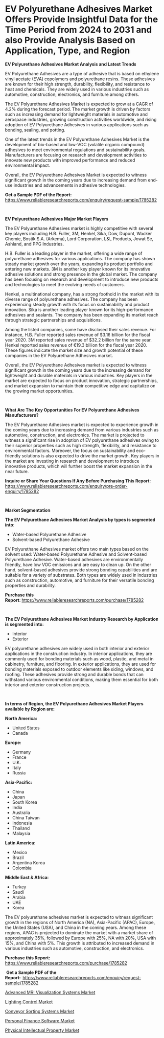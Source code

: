 <p><h1>EV Polyurethane Adhesives Market Offers Provide Insightful Data for the Time Period from 2024 to 2031 and also Provide Analysis Based on Application, Type, and Region</h1></p><p><strong>EV Polyurethane Adhesives Market Analysis and Latest Trends</strong></p>
<p><p>EV Polyurethane Adhesives are a type of adhesive that is based on ethylene vinyl acetate (EVA) copolymers and polyurethane resins. These adhesives are known for their high strength, durability, flexibility, and resistance to heat and chemicals. They are widely used in various industries such as automotive, construction, electronics, and furniture among others.</p><p>The EV Polyurethane Adhesives Market is expected to grow at a CAGR of 4.2% during the forecast period. The market growth is driven by factors such as increasing demand for lightweight materials in automotive and aerospace industries, growing construction activities worldwide, and rising adoption of EV Polyurethane Adhesives in various applications such as bonding, sealing, and potting.</p><p>One of the latest trends in the EV Polyurethane Adhesives Market is the development of bio-based and low-VOC (volatile organic compound) adhesives to meet environmental regulations and sustainability goals. Manufacturers are focusing on research and development activities to innovate new products with improved performance and reduced environmental impact.</p><p>Overall, the EV Polyurethane Adhesives Market is expected to witness significant growth in the coming years due to increasing demand from end-use industries and advancements in adhesive technologies.</p></p>
<p><strong>Get a Sample PDF of the Report:&nbsp;</strong> <a href="https://www.reliableresearchreports.com/enquiry/request-sample/1785282">https://www.reliableresearchreports.com/enquiry/request-sample/1785282</a></p>
<p>&nbsp;</p>
<p><strong>EV Polyurethane Adhesives Major Market Players</strong></p>
<p><p>The EV Polyurethane Adhesives market is highly competitive with several key players including H.B. Fuller, 3M, Henkel, Sika, Dow, Dupont, Wacker Chemie, Bostik S.A. (Arkema), Lord Corporation, L&L Products, Jowat Se, Ashland, and PPG Industries. </p><p>H.B. Fuller is a leading player in the market, offering a wide range of polyurethane adhesives for various applications. The company has shown steady market growth over the years, expanding its product portfolio and entering new markets. 3M is another key player known for its innovative adhesive solutions and strong presence in the global market. The company has been focusing on research and development to introduce new products and technologies to meet the evolving needs of customers.</p><p>Henkel, a multinational company, has a strong foothold in the market with its diverse range of polyurethane adhesives. The company has been experiencing steady growth with its focus on sustainability and product innovation. Sika is another leading player known for its high-performance adhesives and sealants. The company has been expanding its market reach through strategic partnerships and acquisitions.</p><p>Among the listed companies, some have disclosed their sales revenue. For instance, H.B. Fuller reported sales revenue of $3.16 billion for the fiscal year 2020. 3M reported sales revenue of $32.2 billion for the same year. Henkel reported sales revenue of €19.3 billion for the fiscal year 2020. These figures indicate the market size and growth potential of these companies in the EV Polyurethane Adhesives market.</p><p>Overall, the EV Polyurethane Adhesives market is expected to witness significant growth in the coming years due to the increasing demand for lightweight and durable materials in various industries. Key players in the market are expected to focus on product innovation, strategic partnerships, and market expansion to maintain their competitive edge and capitalize on the growing market opportunities.</p></p>
<p>&nbsp;</p>
<p><strong>What Are The Key Opportunities For EV Polyurethane Adhesives Manufacturers?</strong></p>
<p><p>The EV Polyurethane Adhesives market is expected to experience growth in the coming years due to increasing demand from various industries such as automotive, construction, and electronics. The market is projected to witness a significant rise in adoption of EV polyurethane adhesives owing to their superior properties such as high strength, flexibility, and resistance to environmental factors. Moreover, the focus on sustainability and eco-friendly solutions is also expected to drive the market growth. Key players in the market are investing in research and development to introduce innovative products, which will further boost the market expansion in the near future.</p></p>
<p><strong>Inquire or Share Your Questions If Any Before Purchasing This Report:</strong> <a href="https://www.reliableresearchreports.com/enquiry/pre-order-enquiry/1785282">https://www.reliableresearchreports.com/enquiry/pre-order-enquiry/1785282</a></p>
<p>&nbsp;</p>
<p><strong>Market Segmentation</strong></p>
<p><strong>The EV Polyurethane Adhesives Market Analysis by types is segmented into:</strong></p>
<p><ul><li>Water-based Polyurethane Adhesive</li><li>Solvent-based Polyurethane Adhesive</li></ul></p>
<p><p>EV Polyurethane Adhesives market offers two main types based on the solvent used: Water-based Polyurethane Adhesive and Solvent-based Polyurethane Adhesive. Water-based adhesives are environmentally friendly, have low VOC emissions and are easy to clean up. On the other hand, solvent-based adhesives provide strong bonding capabilities and are suitable for a variety of substrates. Both types are widely used in industries such as construction, automotive, and furniture for their versatile bonding properties and durability.</p></p>
<p><strong>Purchase this Report:&nbsp;</strong><a href="https://www.reliableresearchreports.com/purchase/1785282">https://www.reliableresearchreports.com/purchase/1785282</a></p>
<p>&nbsp;</p>
<p><strong>The EV Polyurethane Adhesives Market Industry Research by Application is segmented into:</strong></p>
<p><ul><li>Interior</li><li>Exterior</li></ul></p>
<p><p>EV polyurethane adhesives are widely used in both interior and exterior applications in the construction industry. In interior applications, they are commonly used for bonding materials such as wood, plastic, and metal in cabinetry, furniture, and flooring. In exterior applications, they are used for bonding materials exposed to outdoor elements like siding, windows, and roofing. These adhesives provide strong and durable bonds that can withstand various environmental conditions, making them essential for both interior and exterior construction projects.</p></p>
<p>&nbsp;</p>
<p><strong>In terms of Region, the EV Polyurethane Adhesives Market Players available by Region are:</strong></p>
<p>
    <p> <strong> North America: </strong>
        <ul>
            <li>United States</li>
            <li>Canada</li>
        </ul>
        </p> 
    <p> <strong> Europe: </strong>
        <ul>
            <li>Germany</li>
            <li>France</li>
            <li>U.K.</li>
            <li>Italy</li>
            <li>Russia</li>
        </ul>
        </p> 
    <p> <strong> Asia-Pacific: </strong>
        <ul>
            <li>China</li>
            <li>Japan</li>
            <li>South Korea</li>
            <li>India</li>
            <li>Australia</li>
            <li>China Taiwan</li>
            <li>Indonesia</li>
            <li>Thailand</li>
            <li>Malaysia</li>
        </ul>
        </p> 
    <p> <strong> Latin America: </strong>
        <ul>
            <li>Mexico</li>
            <li>Brazil</li>
            <li>Argentina Korea</li>
            <li>Colombia</li>
        </ul>
        </p> 
    <p> <strong> Middle East & Africa: </strong>
        <ul>
            <li>Turkey</li>
            <li>Saudi</li>
            <li>Arabia</li>
            <li>UAE</li>
            <li>Korea</li>
        </ul>
    </p>
    </p>
<p><p>The EV polyurethane adhesives market is expected to witness significant growth in the regions of North America (NA), Asia-Pacific (APAC), Europe, the United States (USA), and China in the coming years. Among these regions, APAC is projected to dominate the market with a market share of approximately 35%, followed by Europe with 25%, NA with 20%, USA with 15%, and China with 5%. This growth is attributed to increased demand in various industries such as automotive, construction, and electronics.</p></p>
<p><strong>Purchase this Report: </strong><a href="https://www.reliableresearchreports.com/purchase/1785282">https://www.reliableresearchreports.com/purchase/1785282</a></p>
<p>&nbsp;<strong>Get a Sample PDF of the Report:&nbsp;&nbsp;</strong><a href="https://www.reliableresearchreports.com/enquiry/request-sample/1785282">https://www.reliableresearchreports.com/enquiry/request-sample/1785282</a></p>
<p><strong></strong></p>
<p><p><a href="https://medium.com/@jordyhansen565/advanced-mri-visualization-systems-market-trends-and-market-analysis-forecasted-for-period-02a392dbc143">Advanced MRI Visualization Systems Market</a></p><p><a href="https://medium.com/@jordyhansen565/lighting-control-market-outlook-industry-overview-and-forecast-2024-to-2031-749ca168578e">Lighting Control Market</a></p><p><a href="https://medium.com/@jordyhansen565/conveyor-sorting-systems-market-comprehensive-assessment-by-type-application-and-geography-6b1787824fdc">Conveyor Sorting Systems Market</a></p><p><a href="https://medium.com/@jonathanalvarez976/personal-finance-software-market-share-evolution-and-market-growth-trends-2024-2031-1aaf65961c0f">Personal Finance Software Market</a></p><p><a href="https://medium.com/@jonathanalvarez976/physical-intellectual-property-market-report-reveals-the-latest-trends-and-growth-opportunities-of-999e3f389bd5">Physical Intellectual Property Market</a></p></p>